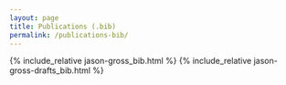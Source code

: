 ```yaml
---
layout: page
title: Publications (.bib)
permalink: /publications-bib/
---
```


{% include_relative jason-gross_bib.html %}
{% include_relative jason-gross-drafts_bib.html %}
